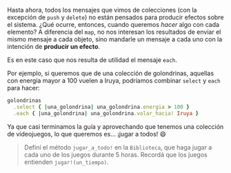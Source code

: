 Hasta ahora, todos los mensajes que vimos de colecciones (con la excepción de `push` y `delete`) no están pensados para producir efectos sobre el sistema. ¿Qué ocurre, entonces, cuando queremos *hacer* algo con cada elemento? A diferencia del `map`, no nos interesan los resultados de enviar el mismo mensaje a cada objeto, sino mandarle un mensaje a cada uno con la intención de **producir un efecto**.

Es en este caso que nos resulta de utilidad el mensaje `each`.

Por ejemplo, si queremos que de una colección de golondrinas, aquellas con energía mayor a 100 vuelen a Iruya, podríamos combinar `select` y `each` para hacer:

```ruby
golondrinas
  .select { |una_golondrina| una_golondrina.energia > 100 }
  .each { |una_golondrina| una_golondrina.volar_hacia! Iruya }
```

Ya que casi terminamos la guía y aprovechando que tenemos una colección de videojuegos, lo que queremos es... ¡jugar a todos! :smile:

> Definí el método `jugar_a_todo!` en la `Biblioteca`, que haga jugar a cada uno de los juegos durante 5 horas. Recordá que los juegos entienden `jugar!(un_tiempo)`.